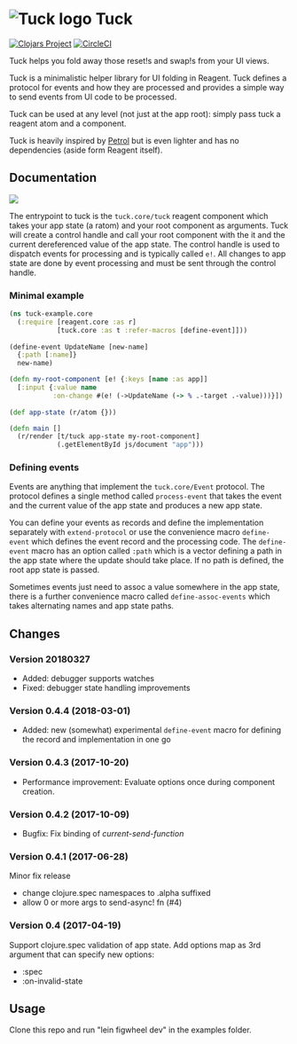 # ![Tuck logo](https://github.com/tatut/tuck/blob/master/tucklogo.png?raw=true) Tuck

[![Clojars Project](https://img.shields.io/clojars/v/webjure/tuck.svg)](https://clojars.org/webjure/tuck)
[![CircleCI](https://circleci.com/gh/tatut/tuck.svg?style=svg)](https://circleci.com/gh/tatut/tuck)

Tuck helps you fold away those reset!s and swap!s from your UI views.

Tuck is a minimalistic helper library for UI folding in Reagent.
Tuck defines a protocol for events and how they are processed and provides a simple way to send events from UI code to be processed.

Tuck can be used at any level (not just at the app root): simply pass tuck a reagent atom and a component.

Tuck is heavily inspired by [Petrol](https://github.com/krisajenkins/petrol) but is even lighter and has no dependencies (aside form Reagent itself).

## Documentation

<img src="https://raw.github.com/tatut/tuck/master/docs/tuck-concepts.svg?sanitize=true">

The entrypoint to tuck is the `tuck.core/tuck` reagent component which takes your app state (a ratom) and your 
root component as arguments. Tuck will create a control handle and call your root component with the it and the current 
dereferenced value of the app state. The control handle is used to dispatch events for processing and is typically 
called `e!`. All changes to app state are done by event processing and must be sent through the control handle.

### Minimal example 
```clojure
(ns tuck-example.core
  (:require [reagent.core :as r]
            [tuck.core :as t :refer-macros [define-event]]))
  
(define-event UpdateName [new-name]
  {:path [:name]}
  new-name)

(defn my-root-component [e! {:keys [name :as app]]
  [:input {:value name 
           :on-change #(e! (->UpdateName (-> % .-target .-value)))}])
           
(def app-state (r/atom {}))

(defn main []
  (r/render [t/tuck app-state my-root-component]
            (.getElementById js/document "app")))
```

### Defining events

Events are anything that implement the `tuck.core/Event` protocol. The protocol defines a single method called
`process-event` that takes the event and the current value of the app state and produces a new app state. 

You can define your events as records and define the implementation separately with `extend-protocol` or use the
convenience macro `define-event` which defines the event record and the processing code. The `define-event` macro
has an option called `:path` which is a vector defining a path in the app state where the update should take place.
If no path is defined, the root app state is passed.

Sometimes events just need to assoc a value somewhere in the app state, there is a further convenience macro called
`define-assoc-events` which takes alternating names and app state paths.

## Changes

### Version 20180327

* Added: debugger supports watches
* Fixed: debugger state handling improvements

### Version 0.4.4 (2018-03-01)

* Added: new (somewhat) experimental `define-event` macro for defining the record and implementation in one go

### Version 0.4.3 (2017-10-20)

* Performance improvement: Evaluate options once during component creation.

### Version 0.4.2 (2017-10-09)

* Bugfix: Fix binding of *current-send-function*

### Version 0.4.1 (2017-06-28)

Minor fix release

* change clojure.spec namespaces to .alpha suffixed
* allow 0 or more args to send-async! fn (#4)

### Version 0.4 (2017-04-19)

Support clojure.spec validation of app state.
Add options map as 3rd argument that can specify new options:

* :spec
* :on-invalid-state


## Usage

Clone this repo and run "lein figwheel dev" in the examples folder.

